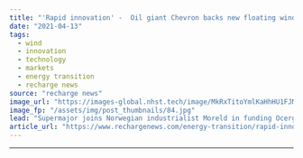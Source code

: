 ```yaml
---
title: "'Rapid innovation' -  Oil giant Chevron backs new floating wind design for US Atlantic debut"
date: "2021-04-13"
tags: 
  - wind
  - innovation
  - technology
  - markets
  - energy transition
  - recharge news
source: "recharge news"
image_url: "https://images-global.nhst.tech/image/MkRxTitoYmlKaHhHU1FJMXFQZitDUVVja2FvQ1hTU3dlcVZadmlGSm9BMD0=/nhst/binary/9b30df8e8b8e79b0a26d924b4282480d"
image_fp: "/assets/img/post_thumbnails/84.jpg"
lead: "Supermajor joins Norwegian industrialist Moreld in funding Ocergy concept, with 10MW prototype in line for Shell-Ocean Winds Mayflower wind project off Massachusetts"
article_url: "https://www.rechargenews.com/energy-transition/rapid-innovation-oil-giant-chevron-backs-new-floating-wind-design-for-us-atlantic-debut/2-1-993731"
---
```


---
